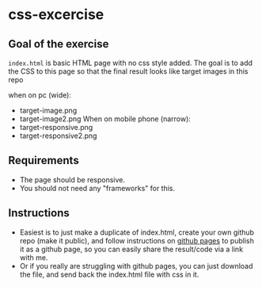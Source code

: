 # css-excercise

## Goal of the exercise

`index.html` is basic HTML page with no css style added. 
The goal is to add the CSS to this page so that the final result looks like target images in this repo

when on pc (wide): 
- target-image.png
- target-image2.png 
When on mobile phone (narrow):  
- target-responsive.png
- target-responsive2.png

## Requirements

- The page should be responsive.
- You should not need any "frameworks" for this. 


## Instructions

- Easiest is to just make a duplicate of index.html, create your own github repo (make it public), and follow instructions on [github pages](https://pages.github.com/) to publish it as a github page, so you can easily share the result/code via a link with me. 
- Or if you really are struggling with github pages, you can just download the file, and send back the index.html file with css in it. 

